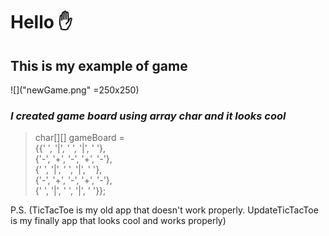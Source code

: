 # Hello  :hand:
## This is my example of game
![]("newGame.png" =250x250)


### *I created game board using array char and it looks cool*


>char[][] gameBoard = \
  {{' ', '|', ' ', '|', ' '},\
   {'-', '+', '-', '+', '-'},\
   {' ', '|', ' ', '|', ' '},\
   {'-', '+', '-', '+', '-'},\
   {' ', '|', ' ', '|', ' '}};
   
   P.S. (TicTacToe is my old app that doesn't work properly. UpdateTicTacToe is my finally app that looks cool and works properly)
